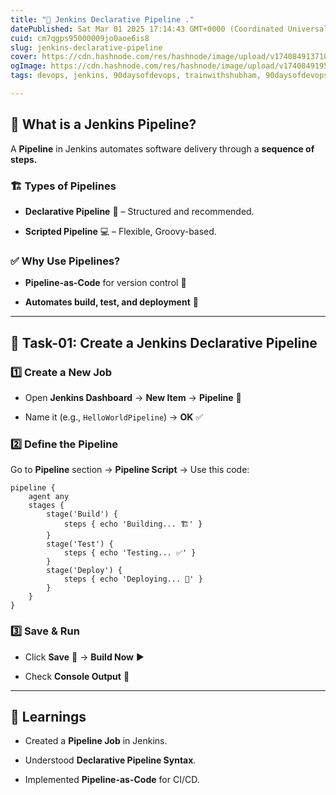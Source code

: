 ```yaml
---
title: "🚀 Jenkins Declarative Pipeline ."
datePublished: Sat Mar 01 2025 17:14:43 GMT+0000 (Coordinated Universal Time)
cuid: cm7qgps95000009jo0aoe6is8
slug: jenkins-declarative-pipeline
cover: https://cdn.hashnode.com/res/hashnode/image/upload/v1740849137104/c5a7ca2c-03f3-4f26-989d-55bc2daf94dd.png
ogImage: https://cdn.hashnode.com/res/hashnode/image/upload/v1740849195158/ff849a09-1b7f-4202-b298-08d85005a468.png
tags: devops, jenkins, 90daysofdevops, trainwithshubham, 90daysofdevops-chanllenge, 90daysofdevopschallenge

---
```


## 📌 What is a Jenkins Pipeline?

A **Pipeline** in Jenkins automates software delivery through a **sequence of steps.**

### 🏗️ Types of Pipelines

* **Declarative Pipeline** 📝 – Structured and recommended.
    
* **Scripted Pipeline** 💻 – Flexible, Groovy-based.
    

### ✅ Why Use Pipelines?

* **Pipeline-as-Code** for version control 📂
    
* **Automates build, test, and deployment** 🔄
    

---

## 🎯 Task-01: Create a Jenkins Declarative Pipeline

### 1️⃣ Create a New Job

* Open **Jenkins Dashboard** → **New Item** → **Pipeline** 🔧
    
* Name it (e.g., `HelloWorldPipeline`) → **OK** ✅
    

### 2️⃣ Define the Pipeline

Go to **Pipeline** section → **Pipeline Script** → Use this code:

```plaintext
pipeline {
    agent any
    stages {
        stage('Build') {
            steps { echo 'Building... 🏗️' }
        }
        stage('Test') {
            steps { echo 'Testing... ✅' }
        }
        stage('Deploy') {
            steps { echo 'Deploying... 🚀' }
        }
    }
}
```

### 3️⃣ Save & Run

* Click **Save** 💾 → **Build Now** ▶️
    
* Check **Console Output** 🧐
    

---

## 📝 Learnings

* Created a **Pipeline Job** in Jenkins.
    
* Understood **Declarative Pipeline Syntax**.
    
* Implemented **Pipeline-as-Code** for CI/CD.